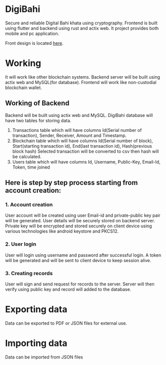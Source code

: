 # DigiBahi
Secure and reliable Digital Bahi khata using cryptography. Frontend is built using flutter and backend using rust and actix web.
It project provides both mobile and pc application.

Front design is located [here](https://www.figma.com/file/RpDGO53QxgctvM8j772krq/DigiBahi?type=design&node-id=0%3A1&mode=design&t=Z3IJA8DOBTNRJjmq-1).

# Working
It will work like other blockchain systems. Backend server will be built using actix web and MySQL(for database). Frontend will work like non-custodial blockchain wallet.
## Working of Backend
Backend will be built using actix web and MySQL. DigiBahi database will have two tables for storing data.
1. Transactions table which will have columns Id(Serial number of transaction), Sender, Receiver, Amount and Timestamp.
1. Blockchain table which will have columns Id(Serial number of block), Start(starting transaction id), End(last transaction id), Hash(previous block hash)
   Selected transaction will be converted to csv then hash will be calculated.
1. Users table which will have columns Id, Username, Public-Key, Email-Id, Token, time joined
## Here is step by step process starting from account creation:
### 1. Account creation
User account will be created using user Email-id and private-public key pair will be generated. User details will be securely stored on backend server. Private key will be encrypted and stored securely on client device using various technologies like android keystore and PKCS12.

### 2. User login
User will login using username and password after successful login. A token will be generated and will be sent to client device to keep session alive.

### 3. Creating records
User will sign and send request for records to the server. Server will then verify using public key and record will added to the database.

# Exporting data
Data can be exported to PDF or JSON files for external use.

# Importing data
Data can be imported from JSON files

